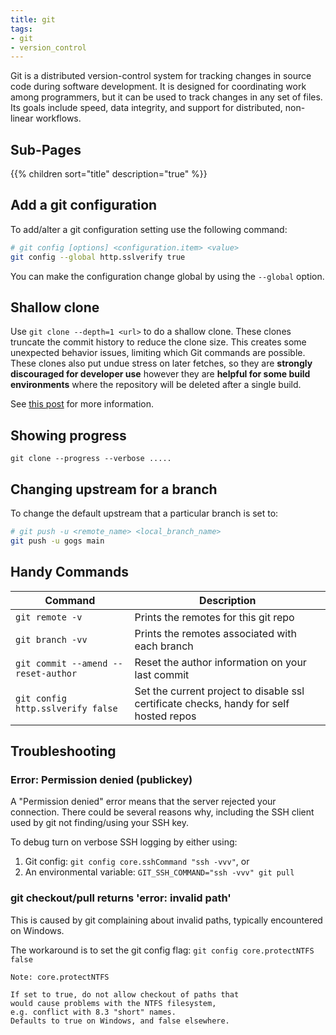 ```yaml
---
title: git
tags:
- git
- version_control
---
```


Git  is a distributed version-control system for tracking changes in source code during software development. 
It is designed for coordinating work among programmers, but it can be used to track changes in any set of files. 
Its goals include speed, data integrity, and support for distributed, non-linear workflows.
<!--more-->

## Sub-Pages

{{% children sort="title" description="true" %}}

## Add a git configuration

To add/alter a git configuration setting use the following command:

```sh
# git config [options] <configuration.item> <value>
git config --global http.sslverify true
```

You can make the configuration change global by using the `--global` option.

## Shallow clone

Use `git clone --depth=1 <url>` to do a shallow clone. 
These clones truncate the commit history to reduce the clone size. 
This creates some unexpected behavior issues, limiting which Git commands are possible. 
These clones also put undue stress on later fetches, so they are **strongly discouraged for developer use** however they are 
**helpful for some build environments** where the repository will be deleted after a single build.

See [this post](https://github.blog/2020-12-21-get-up-to-speed-with-partial-clone-and-shallow-clone/) for more information.

## Showing progress

`git clone --progress --verbose .....`


## Changing upstream for a branch

To change the default upstream that a particular branch is set to:

```sh
# git push -u <remote_name> <local_branch_name>
git push -u gogs main
```

## Handy Commands

| Command                             | Description                                      |
| ----------------------------------- | ------------------------------------------------ |
| `git remote -v`                     | Prints the remotes for this git repo             |
| `git branch -vv`                    | Prints the remotes associated with each branch   |
| `git commit --amend --reset-author` | Reset the author information on your last commit |
| `git config http.sslverify false` | Set the current project to disable ssl certificate checks, handy for self hosted repos | 

## Troubleshooting

### Error: Permission denied (publickey)

A "Permission denied" error means that the server rejected your connection. 
There could be several reasons why, including the SSH client used by git not finding/using your SSH key.

To debug turn on verbose SSH logging by either using:

1. Git config: `git config core.sshCommand "ssh -vvv"`, or 
2. An environmental variable: `GIT_SSH_COMMAND="ssh -vvv" git pull`

### git checkout/pull returns 'error: invalid path'

This is caused by git complaining about invalid paths, typically encountered on Windows.

The workaround is to set the git config flag: `git config core.protectNTFS false`

    Note: core.protectNTFS

    If set to true, do not allow checkout of paths that
    would cause problems with the NTFS filesystem, 
    e.g. conflict with 8.3 "short" names.
    Defaults to true on Windows, and false elsewhere.
